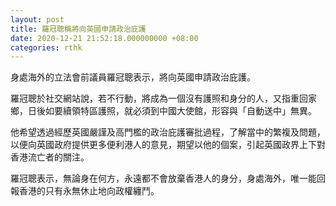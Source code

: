 ```yaml
---
layout: post
title: 羅冠聰稱將向英國申請政治庇護
date: 2020-12-21 21:52:18.000000000 +08:00
categories: rthk
---
```


身處海外的立法會前議員羅冠聰表示，將向英國申請政治庇護。

羅冠聰於社交網站說，若不行動，將成為一個沒有護照和身分的人，又指重回家鄉，日後如要續領特區護照，就必須到中國大使館，形容與「自動送中」無異。

他希望透過經歷英國嚴謹及高門檻的政治庇護審批過程，了解當中的繁複及問題，以便向英國政府提供更多便利港人的意見，期望以他的個案，引起英國政界上下對香港流亡者的關注。

羅冠聰表示，無論身在何方，永遠都不會放棄香港人的身分，身處海外，唯一能回報香港的只有永無休止地向政權纏鬥。
